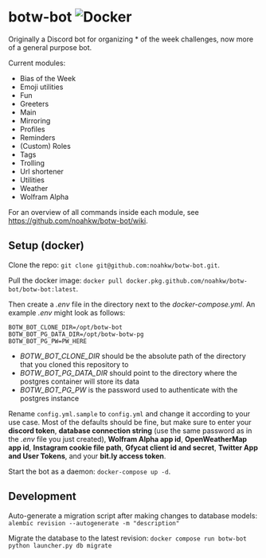 # botw-bot  ![Docker](https://github.com/noahkw/botw-bot/workflows/Docker/badge.svg?branch=master)
Originally a Discord bot for organizing * of the week challenges, now more of a general purpose bot.

Current modules:
- Bias of the Week
- Emoji utilities
- Fun
- Greeters
- Main
- Mirroring
- Profiles
- Reminders
- (Custom) Roles
- Tags
- Trolling
- Url shortener
- Utilities
- Weather
- Wolfram Alpha

For an overview of all commands inside each module, see https://github.com/noahkw/botw-bot/wiki.

## Setup (docker)
Clone the repo: `git clone git@github.com:noahkw/botw-bot.git`.

Pull the docker image: `docker pull docker.pkg.github.com/noahkw/botw-bot/botw-bot:latest`.

Then create a *.env* file in the directory next to the *docker-compose.yml*.
An example *.env* might look as follows:

```
BOTW_BOT_CLONE_DIR=/opt/botw-bot
BOTW_BOT_PG_DATA_DIR=/opt/botw-botw-pg
BOTW_BOT_PG_PW=PW_HERE
```

- *BOTW_BOT_CLONE_DIR* should be the absolute path of the directory that you cloned this repository to
- *BOTW_BOT_PG_DATA_DIR* should point to the directory where the postgres container will store its data
- *BOTW_BOT_PG_PW* is the password used to authenticate with the postgres instance

Rename `config.yml.sample` to `config.yml` and change it according to your use case.
Most of the defaults should be fine, but make sure to enter your **discord token**,
**database connection string** (use the same password as in the *.env* file you just created),
**Wolfram Alpha app id**, **OpenWeatherMap app id**, **Instagram cookie file path**,
**Gfycat client id and secret**, **Twitter App and User Tokens**, and your **bit.ly access token**.

Start the bot as a daemon: `docker-compose up -d`.

## Development

Auto-generate a migration script after making changes to database models:
`alembic revision --autogenerate -m "description"`

Migrate the database to the latest revision:
`docker compose run botw-bot python launcher.py db migrate`
